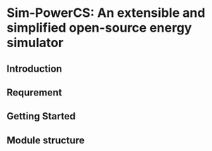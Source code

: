 # Sim-PowerCS: An extensible and simplified open-source energy simulator


## Introduction


## Requrement

## Getting Started 


## Module structure